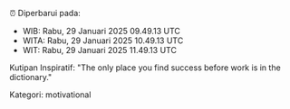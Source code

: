 ⏰ Diperbarui pada:
- WIB: Rabu, 29 Januari 2025 09.49.13 UTC
- WITA: Rabu, 29 Januari 2025 10.49.13 UTC
- WIT: Rabu, 29 Januari 2025 11.49.13 UTC

Kutipan Inspiratif:
"The only place you find success before work is in the dictionary."


Kategori: motivational

